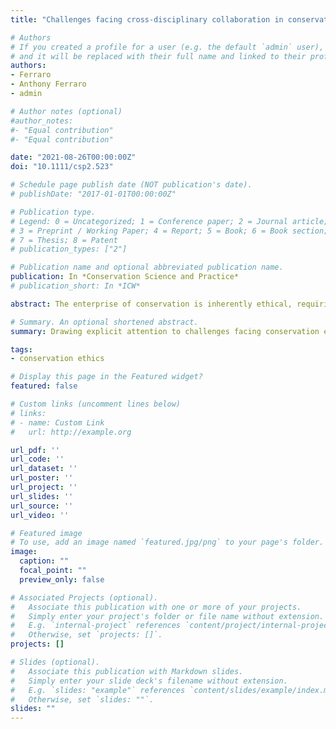 ```yaml
---
title: "Challenges facing cross-disciplinary collaboration in conservation ethics"

# Authors
# If you created a profile for a user (e.g. the default `admin` user), write the username (folder name) here 
# and it will be replaced with their full name and linked to their profile.
authors:
- Ferraro
- Anthony Ferraro
- admin

# Author notes (optional)
#author_notes:
#- "Equal contribution"
#- "Equal contribution"

date: "2021-08-26T00:00:00Z"
doi: "10.1111/csp2.523"

# Schedule page publish date (NOT publication's date).
# publishDate: "2017-01-01T00:00:00Z"

# Publication type.
# Legend: 0 = Uncategorized; 1 = Conference paper; 2 = Journal article;
# 3 = Preprint / Working Paper; 4 = Report; 5 = Book; 6 = Book section;
# 7 = Thesis; 8 = Patent
# publication_types: ["2"]

# Publication name and optional abbreviated publication name.
publication: In *Conservation Science and Practice*
# publication_short: In *ICW*

abstract: The enterprise of conservation is inherently ethical, requiring conservationists to navigate morally challenging problems. Working together, conservationists and ethicists have developed the field of conservation ethics. Yet, due to the deeply interdisciplinary nature of the field, conservation ethics faces a unique set of challenges. We first comment on the harm caused by reciprocal ignorance between some practicing conservationists and ethicists. We then explore the difficulties of creating a widely applied ethic, examining conversations surrounding the recently emerged virtue ethic, Compassionate Conservation. By bringing attention to these challenges, and highlighting medical bioethics as a touchstone of productive applied ethical theory, we can help the field avoid unproductive pitfalls, as well as facilitate positive and productive communication and collaboration between the various members of the different disciplines involved.

# Summary. An optional shortened abstract.
summary: Drawing explicit attention to challenges facing conservation ethics, in order to better facilitate productive communication and collaboration among practitioners and philosophers

tags:
- conservation ethics

# Display this page in the Featured widget?
featured: false

# Custom links (uncomment lines below)
# links:
# - name: Custom Link
#   url: http://example.org

url_pdf: ''
url_code: ''
url_dataset: ''
url_poster: ''
url_project: ''
url_slides: ''
url_source: ''
url_video: ''

# Featured image
# To use, add an image named `featured.jpg/png` to your page's folder. 
image:
  caption: ""
  focal_point: ""
  preview_only: false

# Associated Projects (optional).
#   Associate this publication with one or more of your projects.
#   Simply enter your project's folder or file name without extension.
#   E.g. `internal-project` references `content/project/internal-project/index.md`.
#   Otherwise, set `projects: []`.
projects: []

# Slides (optional).
#   Associate this publication with Markdown slides.
#   Simply enter your slide deck's filename without extension.
#   E.g. `slides: "example"` references `content/slides/example/index.md`.
#   Otherwise, set `slides: ""`.
slides: ""
---
```

